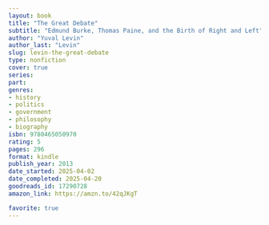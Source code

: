 ```yaml
---
layout: book
title: "The Great Debate"
subtitle: "Edmund Burke, Thomas Paine, and the Birth of Right and Left"
author: "Yuval Levin"
author_last: "Levin"
slug: levin-the-great-debate
type: nonfiction
cover: true
series: 
part: 
genres:
- history
- politics
- government
- philosophy
- biography
isbn: 9780465050970
rating: 5
pages: 296
format: kindle
publish_year: 2013
date_started: 2025-04-02
date_completed: 2025-04-20
goodreads_id: 17290728
amazon_link: https://amzn.to/42qJKgT

favorite: true
---
```


